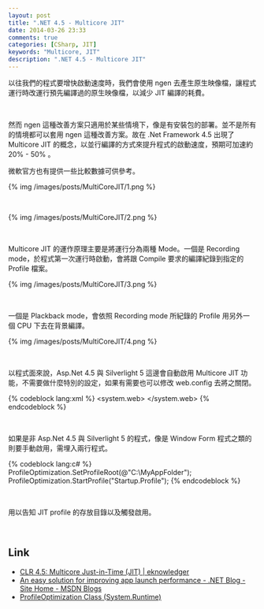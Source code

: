 ```yaml
---
layout: post
title: ".NET 4.5 - Multicore JIT"
date: 2014-03-26 23:33
comments: true
categories: [CSharp, JIT]
keywords: "Multicore, JIT"
description: ".NET 4.5 - Multicore JIT"
---
```


以往我們的程式要增快啟動速度時，我們會使用 ngen 去產生原生映像檔，讓程式運行時改運行預先編譯過的原生映像檔，以減少 JIT 編譯的耗費。   

<!-- More -->

<br/>

然而 ngen 這種改善方案只適用於某些情境下，像是有安裝包的部署。並不是所有的情境都可以套用 ngen 這種改善方案。故在 .Net Framework 4.5 出現了 Multicore JIT 的概念，以並行編譯的方式來提升程式的啟動速度，預期可加速約 20% - 50% 。  

微軟官方也有提供一些比較數據可供參考。  

{% img /images/posts/MultiCoreJIT/1.png %}

<br/>

{% img /images/posts/MultiCoreJIT/2.png %}

<br/>

Multicore JIT 的運作原理主要是將運行分為兩種 Mode。一個是 Recording mode，於程式第一次運行時啟動，會將跟 Compile 要求的編譯紀錄到指定的 Profile 檔案。

{% img /images/posts/MultiCoreJIT/3.png %}

<br/>

一個是 Plackback mode，會依照 Recording mode 所紀錄的 Profile 用另外一個 CPU 下去在背景編譯。  

{% img /images/posts/MultiCoreJIT/4.png %}

<br/>

以程式面來說，Asp.Net 4.5 與 Silverlight 5 這邊會自動啟用 Multicore JIT 功能，不需要做什麼特別的設定，如果有需要也可以修改 web.config 去將之關閉。  

{% codeblock lang:xml %}
<system.web> 
  <compilation profileGuidedOptimizations="None" />
</system.web>
{% endcodeblock %}

<br/>

如果是非 Asp.Net 4.5 與 Silverlight 5 的程式，像是 Window Form 程式之類的則要手動啟用，需埋入兩行程式。  

{% codeblock lang:c# %}
 ProfileOptimization.SetProfileRoot(@"C:\MyAppFolder");
 ProfileOptimization.StartProfile("Startup.Profile");
{% endcodeblock %}

<br/>

用以告知 JIT profile 的存放目錄以及觸發啟用。

<Br/>

Link
----
* [CLR 4.5: Multicore Just-in-Time (JIT) | eknowledger](http://eknowledger.wordpress.com/2012/04/26/clr-4-5-multicore-just-in-time-jit/)
* [An easy solution for improving app launch performance - .NET Blog - Site Home - MSDN Blogs](http://blogs.msdn.com/b/dotnet/archive/2012/10/18/an-easy-solution-for-improving-app-launch-performance.aspx)
* [ProfileOptimization Class (System.Runtime)](http://msdn.microsoft.com/en-us/library/system.runtime.profileoptimization%28v=vs.110%29.aspx)
